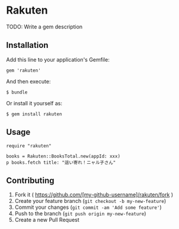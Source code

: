 # Rakuten

TODO: Write a gem description

## Installation

Add this line to your application's Gemfile:

    gem 'rakuten'

And then execute:

    $ bundle

Or install it yourself as:

    $ gem install rakuten

## Usage

```
require "rakuten"

books = Rakuten::BooksTotal.new(appId: xxx)
p books.fetch title: "這い寄れ！ニャル子さん"
```

## Contributing

1. Fork it ( https://github.com/[my-github-username]/rakuten/fork )
2. Create your feature branch (`git checkout -b my-new-feature`)
3. Commit your changes (`git commit -am 'Add some feature'`)
4. Push to the branch (`git push origin my-new-feature`)
5. Create a new Pull Request

